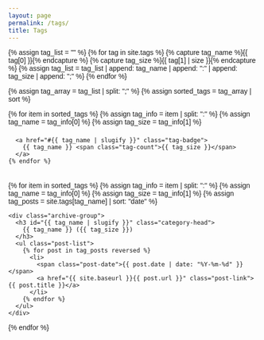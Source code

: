 ```yaml
---
layout: page
permalink: /tags/
title: Tags
---
```


<div id="archives" class="tags-container">
  {% assign tag_list = "" %}
  {% for tag in site.tags %}
    {% capture tag_name %}{{ tag[0] }}{% endcapture %}
    {% capture tag_size %}{{ tag[1] | size }}{% endcapture %}
    {% assign tag_list = tag_list | append: tag_name | append: ":" | append: tag_size | append: ";" %}
  {% endfor %}

  {% assign tag_array = tag_list | split: ";" %}
  {% assign sorted_tags = tag_array | sort %} <!-- Alphabetical order -->

  <div class="tags-list">
    {% for item in sorted_tags %}
      {% assign tag_info = item | split: ":" %}
      {% assign tag_name = tag_info[0] %}
      {% assign tag_size = tag_info[1] %}

      <a href="#{{ tag_name | slugify }}" class="tag-badge">
        {{ tag_name }} <span class="tag-count">{{ tag_size }}</span>
      </a>
    {% endfor %}
  </div>

  {% for item in sorted_tags %}
    {% assign tag_info = item | split: ":" %}
    {% assign tag_name = tag_info[0] %}
    {% assign tag_size = tag_info[1] %}
    {% assign tag_posts = site.tags[tag_name] | sort: "date" %} <!-- Ensures posts are sorted by date -->

    <div class="archive-group">
      <h3 id="{{ tag_name | slugify }}" class="category-head">
        {{ tag_name }} ({{ tag_size }})
      </h3>
      <ul class="post-list">
        {% for post in tag_posts reversed %}
          <li>
            <span class="post-date">{{ post.date | date: "%Y-%m-%d" }}</span>
            <a href="{{ site.baseurl }}{{ post.url }}" class="post-link">{{ post.title }}</a>
          </li>
        {% endfor %}
      </ul>
    </div>
  {% endfor %}
</div>

<style>
  .tags-container {
    max-width: 800px;
    margin: auto;
    font-family: Arial, sans-serif;
  }

  .tags-list {
    display: flex;
    flex-wrap: wrap;
    gap: 8px;
    margin-bottom: 20px;
  }

  .tag-badge {
    background: #0073e6;
    color: white;
    padding: 6px 12px;
    border-radius: 20px;
    text-decoration: none;
    font-size: 14px;
  }

  .tag-badge:hover {
    background: #005bb5;
  }

  .tag-count {
    background: white;
    color: #0073e6;
    padding: 2px 6px;
    border-radius: 10px;
    margin-left: 6px;
    font-weight: bold;
  }

  .archive-group {
    margin-top: 20px;
    padding: 10px;
    border-bottom: 1px solid #ddd;
  }

  .category-head {
    font-size: 18px;
    color: #333;
    margin-bottom: 10px;
  }

  .post-list {
    list-style: none;
    padding: 0;
  }

  .post-list li {
    padding: 8px 0;
    display: flex;
    gap: 10px;
    align-items: center;
  }

  .post-date {
    color: #888;
    font-size: 14px;
    min-width: 100px;
  }

  .post-link {
    text-decoration: none;
    color: #0073e6;
    font-size: 16px;
  }

  .post-link:hover {
    text-decoration: underline;
  }
</style>
